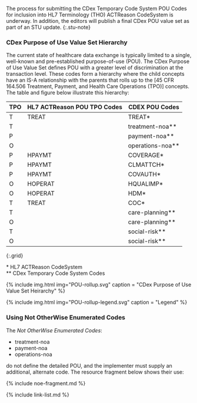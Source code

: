 <!-- ValueSet-cdex-POU-intro.md -->
<!-- ValueSet-cdex-POU.html#cdex-purpose-of-use-value-set-hierarchy -->

The process for submitting the CDex Temporary Code System POU Codes for inclusion into HL7 Terminology (THO) ACTReason CodeSystem is underway. In addition, the editors will publish a final CDex POU value set as part of an STU update.
{:.stu-note}

### CDex Purpose of Use Value Set Hierarchy

The current state of healthcare data exchange is typically limited to a single, well-known and pre-established purpose-of-use (POU). The CDex Purpose of Use Value Set defines POU with a greater level of discrimination at the transaction level. These codes form a hierarchy where the child concepts have an IS-A relationship with the parents that rolls up to the [45 CFR 164.506 Treatment, Payment, and Health Care Operations (TPO)] concepts. The table and figure below illustrate this hierarchy:

|TPO|HL7 ACTReason POU TPO Codes|CDEX POU Codes|
|---|---|---|
|T|TREAT|TREAT*|
|T||treatment-noa**|
|P||payment-noa**|
|O||operations-noa**|
|P|HPAYMT|COVERAGE*|
|P|HPAYMT|CLMATTCH*|
|P|HPAYMT|COVAUTH*|
|O|HOPERAT|HQUALIMP*|
|O|HOPERAT|HDM*|
|T|TREAT|COC*|
|T||care-planning**|
|O||care-planning**|
|T||social-risk**|
|O||social-risk**|
{:.grid}

\* HL7 ACTReason CodeSystem  
\*\* CDex Temporary Code System Codes

{% include img.html img="POU-rollup.svg" caption = "CDex Purpose of Use Value Set Heirarchy" %}

{% include img.html img="POU-rollup-legend.svg" caption = "Legend" %}

### Using Not OtherWise Enumerated Codes

The *Not OtherWise Enumerated Codes*:
 - treatment-noa
 - payment-noa
 - operations-noa

do not define the detailed POU, and the implementer must supply an additional, alternate code. The resource fragment below shows their use:

{% include noe-fragment.md %}

{% include link-list.md %}